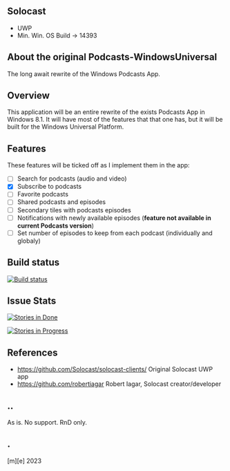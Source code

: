 ## Solocast

- UWP
- Min. Win. OS Build -> 14393 

## About the original Podcasts-WindowsUniversal
The long await rewrite of the Windows Podcasts App.

## Overview
This application will be an entire rewrite of the exists Podcasts App in Windows 8.1. It will have most of the features that that one has, but it will be built for the Windows Universal Platform.

## Features
These features will be ticked off as I implement them in the app:
* [ ] Search for podcasts (audio and video)
* [X] Subscribe to podcasts
* [ ] Favorite podcasts
* [ ] Shared podcasts and episodes
* [ ] Secondary tiles with podcasts episodes
* [ ] Notifications with newly available episodes (**feature not available in current Podcasts version**)
* [ ] Set number of episodes to keep from each podcast (individually and globaly)

## Build status
[![Build status](https://ci.appveyor.com/api/projects/status/4cdjy9o9jijx49nq?svg=true)](https://ci.appveyor.com/project/robertiagar/podcasts-windowsuniversal)

## Issue Stats
[![Stories in Done](https://badge.waffle.io/Solocast/solocast-clients.svg?label=done&title=Done)](http://waffle.io/Solocast/solocast-clients)

[![Stories in Progress](https://badge.waffle.io/Solocast/solocast-clients.svg?label=in%20progress&title=In%20Progress)](http://waffle.io/Solocast/solocast-clients)

## References
- https://github.com/Solocast/solocast-clients/ Original Solocast UWP app
- https://github.com/robertiagar Robert Iagar, Solocast creator/developer

## ..
As is. No support. RnD only.

## .
[m][e] 2023


